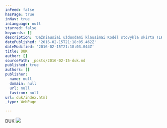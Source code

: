 ```yaml
---
inFeed: false
hasPage: true
inNav: true
inLanguage: null
starred: false
keywords: []
description: 'Dažniausiai užduodami klausimai Kodėl stovykla skirta TIK moterims? Moteris, anot senolių išminties, net tris namų kampus laiko. Šiuolaikinė moteris neretai laiko visus keturis kampus ir dar sugeba karjerą padaryti. Ši stovykla - galimybė moteriai bent trumpam nusikratyti rūpesčių naštos ir tyloje pabūti su savimi.  Kiek metų jau vyksta ši stovykla? Pirmoji jogos vasaros stovykla moterims įvyko 2011 metais. Nuo to laiko į ją kasmęt susibėga moterys iš visos Lietuvos.   Kuo ši jogos stovykla moterims skiriasi nuo kitų jogos stovyklų? Ši poilsinio pobūdžio stovykla orentuota į moters fizinį, emocinį bei dvasinį atsinaujinimą ne jogos pozų “dailinimo” pagalba, ne jogos filosofijos žinių kaupimu, bet praktiškai - t.y. stebint, klausant ir įsiklausant - į “vidinio” kūno pojūčius. Kitais žodžiais tariant, pagrindinis dėmesys stovykloje skiriamas ne kaip “teisingiau” atlikti pozas, bet kaip išmokti pasikliauti savo pojūčiais, savo vidiniu balsu, intuicija, kuri be paliovos mums švelniai kužda kurion pusėn sukt, kad neatsitrenktume stulpan. Bet kasdieninio streso išsekinta moteris dažnai nesugeba to kuždesio pažinti. Vienkok, ta, ir tik TA moteris visame kame sužibės, kuri išmoks intuicijos kalbą savyje atpažinti. Ši stovykla padeda moteriai tai padaryti.  Kas veda jogos pamokas stovykloje ir kokia yra mokytojo kvalifikacija? Vilma Zaleskaite-Walters, JAV,  sertifikuota jogos mokytoja (RYT 500) yra šios stovyklos iniciatorė ir kiekvienais metais iš Portlando atvyksta vesti pamokų. Plačiau apie Vilmos kvalifikaciją ir jos profesinę veiklą skaitykite čia  Koks yra Vilmos mokymo stilius? Šiltas, atpalaiduojantis, žaismingas ir -neretai su sveiko humoro doze. Jis suprantamas tiek jogos “asei”, tiek jogos “pirmokei”. Meditacija judesyje ir tyloje yra Vilmos mokymo pagrindas. Ji ragina įsiklausyti į savo kūną ir skatina stebėti kaip energija išsireiškia judesiu, garsu ar tyla.   Norėčiau dalyvauti stovykloje, bet neturiu jogos praktikos? Ar galiu? Esate mielai laukiama.  Kokia stovyklos dienotvarkė? Paprastai būna tokia: 7:30  –  8:00 Pusryčiai 9:00  – 12:00 Rytinė praktika: meditacija judesyje arba tyloje 12:30 – 13:30 Pietūs 13:30 – 16:00 Laisvas laikas 16:00 – 18:00 Vakarinė praktika: meditacija judesyje arba tyloje 18:00 – 19:00 Vakarienė 19:00 – Laisvas laikas arba renginiai Bet ši dienotvarkė nėra “akmenin” įrašyta. Reikalui esant ją koreguojame.  Kokiu laiku atvykti į stovyklą pirmą jos dieną  ir kokiu laiku iš jos išvykti? Atvykimo laikas tarp 12 ir 14 valandos pirmą stovyklos dieną. Išvykimo laikas paskutinę dieną - pavalgius pietus.  Koks maistas stovykloje? Šviežias, pilnavertis, vegetariškas. Patiekiami pusryčiai, pietūs ir vakarienė. Ekologiškas daržo gėrybes pristatys Editos Kaimas.   Kaip užsiregistruoti į stovyklą? 1. Išsirinkite norimą variantą čia  2. Pasitikrinkite dėl kambario užimtumo  tel. +370 659 71080 arba el. paštu 3. Padarykite banko pavedimą  Ar taikote nuolaidas užsiregistravus su drauge/ šeimos nare? Taip. Nuolaidas registruojantis pilnai stovyklai taikome tuo atvėju, jei jūsų draugė/ šeimos narė nedalyvavo praeitų metų stovykloje.  • po 10% nuolaida dviems dalyvėms  • po 15% nuolaida trims ir daugiau dalyvių  Sekite mūsų Facebook puslapį. Jame rengiame, loterijas informuojame ir apie kitas nuolaidas.  Ar aš ir mano draugė/ šeimos narė/ bus apgyvendinamos tame pačiame kambaryje? Atsižvelgsime į jūsų pageidavimus.    Kokias jogos priemones atsivežti į stovyklą? • jogos kilimėlį • 2 apklotus • 2 vienodo dydžio miegamas pagalves • įsimeskite ir jogos kaladėlę, jei turite • minkštą guminį pripučiamą kamuoliuką, įsigyti čia  Ar stovykloje bus skaitomos paskaitos? Stovykloje bus daug ko. Bet paskaitos? Vasarą!?  Ar stovykloje bus kitokių renginių? Per keletą metų stovykloje susikūrė gražios tradicijos. Jas puoselėsime ir šiemet: stovykloje dalyvaus profesionalių, kurios pasiūlys masažą, ekologiškos kosmetikos išbandymą prieš ir po pirties, kita.   Ko galiu tikėtis iš šios stovyklos?  Naujos, lengvesnės Savęs. '
datePublished: '2016-02-15T21:18:05.462Z'
dateModified: '2016-02-15T21:18:03.044Z'
title: DUK
author: []
sourcePath: _posts/2016-02-15-duk.md
published: true
authors: []
publisher:
  name: null
  domain: null
  url: null
  favicon: null
url: duk/index.html
_type: WebPage

---
```

DUK
![](https://the-grid-user-content.s3-us-west-2.amazonaws.com/676910b7-be77-4da4-99a3-1e7fd29cc511.JPG)